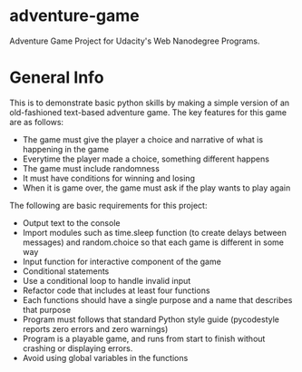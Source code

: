 # adventure-game
Adventure Game Project for Udacity's Web Nanodegree Programs.

# General Info
This is to demonstrate basic python skills by making a simple version of an old-fashioned text-based adventure game. The key features for this game are as follows:
* The game must give the player a choice and narrative of what is happening in the game
* Everytime the player made a choice, something different happens
* The game must include randomness
* It must have conditions for winning and losing
* When it is game over, the game must ask if the play wants to play again

The following are basic requirements for this project:
* Output text to the console
* Import modules such as time.sleep function (to create delays between messages) and random.choice so that each game is different in some way
* Input function for interactive component of the game
* Conditional statements
* Use a conditional loop to handle invalid input
* Refactor code that includes at least four functions
* Each functions should have a single purpose and a name that describes that purpose
* Program must follows that standard Python style guide (pycodestyle reports zero errors and zero warnings)
* Program is a playable game, and runs from start to finish without crashing or displaying errors.
* Avoid using global variables in the functions


